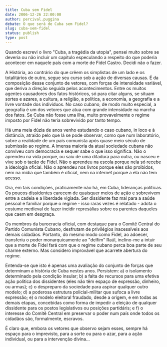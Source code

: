 ```yaml
---
title: Cuba sem Fidel
date: 2006-12-26 22:00:00
author: percival.puggina
debate: O que será de Cuba sem Fidel?
slug: cuba-sem-fidel
status: publish 
type: post
---
```


Quando escrevi o livro "Cuba, a tragédia da utopia", pensei muito sobre se deveria ou não incluir um capítulo especulando a respeito do que poderia acontecer em naquele país com a morte de Fidel Castro. Decidi não o fazer.  
  
A História, ao contrário do que crêem os simplistas de um lado e os totalitários de outro, segue seu curso sob a ação de diversas causas. É da composição desse conjunto de vetores, com forças de intensidade variável, que deriva a direção seguida pelos acontecimentos. Entre os muitos agentes causadores dos fatos históricos, só para citar alguns, se situam sortes e azares, a cultura, a religião, a política, a economia, a geografia e a livre vontade dos indivíduos. No caso cubano, de modo muito especial, a geografia é um dos vetores que atua com grande intensidade na marcha dos fatos. Se Cuba não fosse uma ilha, muito provavelmente o regime imposto por Fidel não teria sobrevivido por tanto tempo.  
  
Há uma meia dúzia de anos venho estudando o caso cubano, in loco e à distância, atraído pelo que lá se pode observar, como que num laboratório, sobre a realidade de um país comunista após quase meio século de submissão ao regime. A imensa maioria da atual sociedade cubana não conviveu com democracia e sequer sabe o que isso significa. Não o aprendeu na vida porque, ou saiu de uma ditadura para outra, ou nasceu e vive sob o tacão de Fidel. Não o aprendeu na escola porque nela só recebe a ideologia oficial. Não o aprendeu nos livros porque eles são proibidos, nem na mídia que também é oficial, nem na internet porque a ela não tem acesso.  
  
Ora, em tais condições, praticamente não há, em Cuba, lideranças políticas. Os poucos dissidentes carecem de quaisquer meios de ação e sobrevivem entre a cadeia e a liberdade vigiada. Ser dissidente faz mal para a saúde pessoal e familiar porque o regime - isso raras vezes é relatado - adota o costume medieval de fazer incidir represálias sobre os parentes daqueles que caem em desgraça.   
  
Os membros da burocracia oficial, com destaque para o Comitê Central do Partido Comunista Cubano, desfrutam de privilégios inacessíveis aos demais cidadãos. Portanto, do mesmo modo como Fidel, ao adoecer, transferiu o poder monarquicamente ao "delfim" Raúl, inclino-me a intuir que a morte de Fidel fará com que o regime cubano perca boa parte de seu charme externo. Mas considero improvável que acarrete abertura do regime.  
  
Entenda-se que isto é apenas uma avaliação do conjunto de forças que determinam a história de Cuba nestes anos. Persistem: a) o isolamento determinado pela condição insular; b) a falta de recursos para uma efetiva ação política dos dissidentes (eles não têm espaço de expressão, dinheiro, ou armas); c) o despreparo da sociedade para aspirar qualquer outro modelo; d) a poderosa estrutura policial-militar que sufoca a livre expressão; e) o modelo eleitoral fraudado, desde a origem, e em todas as demais etapas, concebidas como forma de impedir a eleição de qualquer dissidente para os postos legislativos ou posições partidáris; e f) o interesse do Comitê Central em preservar o poder num país onde todos os cidadãos são, formalmente, escravos.  
  
É claro que, embora os vetores que observo sejam esses, sempre há espaço para o imprevisto, para a sorte ou para o azar, para a ação individual, ou para a intervenção divina...
